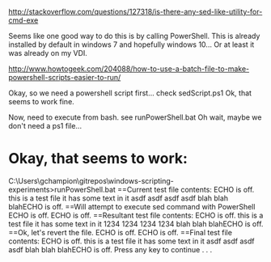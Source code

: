 http://stackoverflow.com/questions/127318/is-there-any-sed-like-utility-for-cmd-exe

Seems like one good way to do this is by calling PowerShell. This is already installed by default in windows 7 and hopefully windows 10... Or at least it was already on my VDI.

http://www.howtogeek.com/204088/how-to-use-a-batch-file-to-make-powershell-scripts-easier-to-run/

Okay, so we need a powershell script first...
	check sedScript.ps1
	Ok, that seems to work fine.

Now, need to execute from bash. 
	see runPowerShell.bat
	Oh wait, maybe we don't need a ps1 file...


Okay, that seems to work: 
=================================

C:\Users\gchampion\gitrepos\windows-scripting-experiments>runPowerShell.bat
==Current test file contents:
ECHO is off.
this is a test file
it has some text in it
asdf asdf asdf asdf
blah blah blahECHO is off.
==Will attempt to execute sed command with PowerShell
ECHO is off.
ECHO is off.
==Resultant test file contents:
ECHO is off.
this is a test file
it has some text in it
1234 1234 1234 1234
blah blah blahECHO is off.
==Ok, let's revert the file.
ECHO is off.
ECHO is off.
==Final test file contents:
ECHO is off.
this is a test file
it has some text in it
asdf asdf asdf asdf
blah blah blahECHO is off.
Press any key to continue . . .